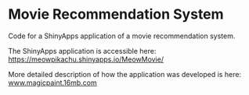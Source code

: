 # Movie Recommendation System

Code for a ShinyApps application of a movie recommendation system. 

The ShinyApps application is accessible here: https://meowpikachu.shinyapps.io/MeowMovie/

More detailed description of how the application was developed is here: www.magicpaint.16mb.com
